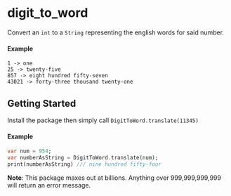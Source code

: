 # digit_to_word

Convert an `int` to a `String` representing the english words for said number.

#### Example
```
1 -> one
25 -> twenty-five
857 -> eight hundred fifty-seven
43021 -> forty-three thousand twenty-one
```

## Getting Started

Install the package then simply call `DigitToWord.translate(11345)`

#### Example
```dart
var num = 954;
var numberAsString = DigitToWord.translate(num);
print(numberAsString) /// nine hundred fifty-four
```

**Note**: This package maxes out at billions. Anything over 999,999,999,999 will return an error message. 